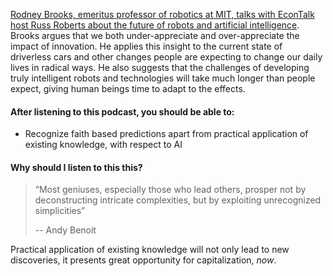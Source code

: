 [Rodney Brooks, emeritus professor of robotics at MIT, talks with EconTalk host Russ Roberts about the future of robots and artificial intelligence](http://www.econtalk.org/rodney-brooks-on-artificial-intelligence/). Brooks argues that we both under-appreciate and over-appreciate the impact of innovation. He applies this insight to the current state of driverless cars and other changes people are expecting to change our daily lives in radical ways. He also suggests that the challenges of developing truly intelligent robots and technologies will take much longer than people expect, giving human beings time to adapt to the effects.

#### After listening to this podcast, you should be able to:

* Recognize faith based predictions apart from practical application of existing knowledge, with respect to AI

#### Why should I listen to this this?

> “Most geniuses, especially those who lead others, prosper not by deconstructing intricate complexities, but by exploiting unrecognized simplicities”
>
> -- Andy Benoit

Practical application of existing knowledge will not only lead to new discoveries, it presents great opportunity for capitalization, _now_.
